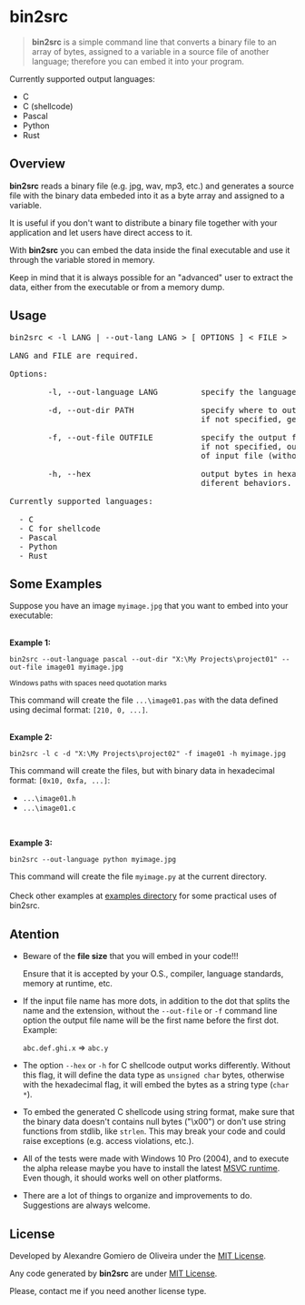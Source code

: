 # bin2src

> **bin2src** is a simple command line that converts a binary file to an array of bytes, 
assigned to a variable in a source file of another language; therefore you can embed 
it into your program.

Currently supported output languages:

* C
* C (shellcode)
* Pascal
* Python
* Rust


<a name="overview"></a>
## Overview

**bin2src** reads a binary file (e.g. jpg, wav, mp3, etc.) and generates a source file 
with the binary data embeded into it as a byte array and assigned to a variable.  

It is useful if you don't want to distribute a binary file together with your application
and let users have direct access to it.  

With **bin2src** you can embed the data inside the final executable and use it through the
variable stored in memory.   

Keep in mind that it is always possible for an "advanced" user to extract the data, either
from the executable or from a memory dump.

<a name="usage"></a>
## Usage

<pre>
bin2src < -l LANG | --out-lang LANG > [ OPTIONS ] < FILE >

LANG and FILE are required.

Options:

        -l, --out-language LANG         specify the language, where LANG={c|cshell|pascal|python|rust}

        -d, --out-dir PATH              specify where to output source(s) file(s);
                                        if not specified, generate in current directory

        -f, --out-file OUTFILE          specify the output file(s) name (* without extension *);
                                        if not specified, output file(s) will have the same name
                                        of input file (without extra dots).

        -h, --hex                       output bytes in hexadecimal (for C shellcode this flag has
                                        diferent behaviors. See the Github site for more information)

Currently supported languages:

  - C
  - C for shellcode
  - Pascal
  - Python
  - Rust	
</pre>

## Some Examples

Suppose you have an image `myimage.jpg` that you want to embed into your executable:
<br>
<br>

<a name="example1"></a>
**Example 1:**

```
bin2src --out-language pascal --out-dir "X:\My Projects\project01" --out-file image01 myimage.jpg
```

<sub>Windows paths with spaces need quotation marks</sub>

This command will create the file `...\image01.pas` with the data defined using decimal 
format: `[210, 0, ...]`.
<br>
<br>

<a name="example2"></a>
**Example 2:**

```
bin2src -l c -d "X:\My Projects\project02" -f image01 -h myimage.jpg
```

This command will create the files, but with binary data in hexadecimal format:
`[0x10, 0xfa, ...]`:

* `...\image01.h`
* `...\image01.c`

<br>

<a name="example3"></a>
**Example 3:**

```
bin2src --out-language python myimage.jpg
```

This command will create the file `myimage.py` at the current directory.
<br>
<br>
Check other examples at [examples directory][3] for some practical uses of bin2src.

## Atention

* Beware of the **file size** that you will embed in your code!!!

  Ensure that it is accepted by your O.S., compiler, language standards, memory at 
  runtime, etc.

* If the input file name has more dots, in addition to the dot that splits the name and
  the extension, without the `--out-file` or `-f` command line option the output 
  file name will be the first name before the first dot. Example:
  
  `abc.def.ghi.x` => `abc.y`
  
* The option `--hex` or `-h` for C shellcode output works differently. Without this flag, 
  it will define the data type as `unsigned char` bytes, otherwise with the hexadecimal
  flag, it will embed the bytes as a string type (`char *`).
  
* To embed the generated C shellcode using string format, make sure that the binary data 
  doesn't contains null bytes ("\x00") or don't use string functions from stdlib, like 
  `strlen`. This may break your code and could raise exceptions (e.g. access violations, 
  etc.).

* All of the tests were made with Windows 10 Pro (2004), and to execute the alpha release
  maybe you have to install the latest [MSVC runtime][4]. Even though, it should works 
  well on other platforms.
  
* There are a lot of things to organize and improvements to do. Suggestions are always 
  welcome.

<a name="license"></a>
## License

Developed by Alexandre Gomiero de Oliveira under the [MIT License][1].

Any code generated by **bin2src** are under [MIT License][2].

Please, contact me if you need another license type.

[1]: ./LICENSE
[2]: ./LICENSE-GENERATED
[3]: ./examples
[4]: https://support.microsoft.com/en-us/help/2977003/the-latest-supported-visual-c-downloads
[5]: ./TODO.md
